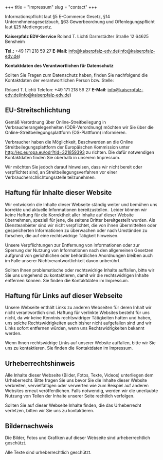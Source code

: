 +++
title = "Impressum"
slug = "contact"
+++

Informationspflicht laut §5 E-Commerce Gesetz, §14 Unternehmensgesetzbuch, §63 Gewerbeordnung und Offenlegungspflicht laut §25 Mediengesetz.

 **Kaiserpfalz EDV-Service**
 Roland T. Lichti
 Darmstädter Straße 12
 64625 Bensheim

 **Tel.:** +49 171 218 59 27
 **E-Mail:** info@kaiserpfalz-edv.de(info@kaiserpfalz-edv.de)


**Kontaktdaten des Verantwortlichen für Datenschutz**


Sollten Sie Fragen zum Datenschutz haben, finden Sie nachfolgend die Kontaktdaten der verantwortlichen Person bzw. Stelle:

 Roland T. Lichti
 Telefon: +49 171 218 59 27
 **E-Mail:** info@kaiserpfalz-edv.de(info@kaiserpfalz-edv.de)



## EU-Streitschlichtung

Gemäß Verordnung über Online-Streitbeilegung in Verbraucherangelegenheiten
(ODR-Verordnung) möchten wir Sie über die Online-Streitbeilegungsplattform
(OS-Plattform) informieren.

Verbraucher haben die Möglichkeit, Beschwerden an die Online
Streitbeilegungsplattform der Europäischen Kommission unter
http://ec.europa.eu/odr?tid=321859393 zu richten. Die dafür notwendigen
Kontaktdaten finden Sie oberhalb in unserem Impressum.

Wir möchten Sie jedoch darauf hinweisen, dass wir nicht bereit oder
verpflichtet sind, an Streitbeilegungsverfahren vor einer
Verbraucherschlichtungsstelle teilzunehmen.


## Haftung für Inhalte dieser Website

Wir entwickeln die Inhalte dieser Webseite ständig weiter und bemühen uns
korrekte und aktuelle Informationen bereitzustellen.  Leider können wir keine
Haftung für die Korrektheit aller Inhalte auf dieser Website übernehmen,
speziell für jene, die seitens Dritter bereitgestellt wurden. Als
Diensteanbieter sind wir nicht verpflichtet, die von ihnen übermittelten oder
gespeicherten Informationen zu überwachen oder nach Umständen zu forschen, die
auf eine rechtswidrige Tätigkeit hinweisen.

Unsere Verpflichtungen zur Entfernung von Informationen oder zur Sperrung der
Nutzung von Informationen nach den allgemeinen Gesetzen aufgrund von
gerichtlichen oder behördlichen Anordnungen bleiben auch im Falle unserer
Nichtverantwortlichkeit davon unberührt.

Sollten Ihnen problematische oder rechtswidrige Inhalte auffallen, bitte wir
Sie uns umgehend zu kontaktieren, damit wir die rechtswidrigen Inhalte
entfernen können. Sie finden die Kontaktdaten im Impressum.


## Haftung für Links auf dieser Webseite

Unsere Webseite enthält Links zu anderen Webseiten für deren Inhalt wir nicht
verantwortlich sind. Haftung für verlinkte Websites besteht für uns nicht, da
wir keine Kenntnis rechtswidriger Tätigkeiten hatten und haben, uns solche
Rechtswidrigkeiten auch bisher nicht aufgefallen sind und wir Links sofort
entfernen würden, wenn uns Rechtswidrigkeiten bekannt werden.

Wenn Ihnen rechtswidrige Links auf unserer Website auffallen, bitte wir Sie uns
zu kontaktieren. Sie finden die Kontaktdaten im Impressum.


## Urheberrechtshinweis

Alle Inhalte dieser Webseite (Bilder, Fotos, Texte, Videos) unterliegen dem
Urheberrecht. Bitte fragen Sie uns bevor Sie die Inhalte dieser Website
verbreiten, vervielfältigen oder verwerten wie zum Beispiel auf anderen
Websites erneut veröffentlichen. Falls notwendig, werden wir die unerlaubte
Nutzung von Teilen der Inhalte unserer Seite rechtlich verfolgen.

Sollten Sie auf dieser Webseite Inhalte finden, die das Urheberrecht verletzen,
bitten wir Sie uns zu kontaktieren.


## Bildernachweis

Die Bilder, Fotos und Grafiken auf dieser Webseite sind urheberrechtlich geschützt.

Alle Texte sind urheberrechtlich geschützt.
